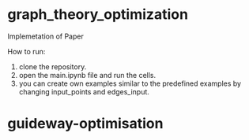 # graph_theory_optimization

Implemetation of Paper

How to run:
1.  clone the repository.
2.  open the main.ipynb file and run the cells.
3.  you can create own examples similar to the predefined examples by changing input_points and edges_input.
# guideway-optimisation
